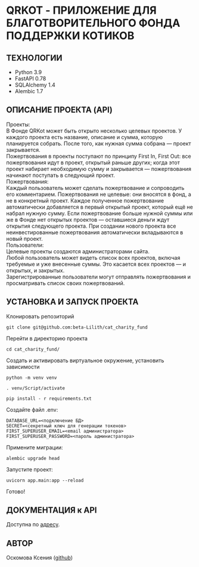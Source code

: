 # QRKOT - ПРИЛОЖЕНИЕ ДЛЯ БЛАГОТВОРИТЕЛЬНОГО ФОНДА ПОДДЕРЖКИ КОТИКОВ

## ТЕХНОЛОГИИ  
- Python 3.9  
- FastAPI 0.78  
- SQLAlchemy 1.4  
- Alembic 1.7  

## ОПИСАНИЕ ПРОЕКТА (API)  
Проекты:  
В Фонде QRKot может быть открыто несколько целевых проектов. У каждого проекта есть название, описание и сумма, которую планируется собрать. После того, как нужная сумма собрана — проект закрывается.  
Пожертвования в проекты поступают по принципу First In, First Out: все пожертвования идут в проект, открытый раньше других; когда этот проект набирает необходимую сумму и закрывается — пожертвования начинают поступать в следующий проект.  
Пожертвования:  
Каждый пользователь может сделать пожертвование и сопроводить его комментарием. Пожертвования не целевые: они вносятся в фонд, а не в конкретный проект. Каждое полученное пожертвование автоматически добавляется в первый открытый проект, который ещё не набрал нужную сумму. Если пожертвование больше нужной суммы или же в Фонде нет открытых проектов — оставшиеся деньги ждут открытия следующего проекта. При создании нового проекта все неинвестированные пожертвования автоматически вкладываются в новый проект.  
Пользователи:  
Целевые проекты создаются администраторами сайта.  
Любой пользователь может видеть список всех проектов, включая требуемые и уже внесенные суммы. Это касается всех проектов — и открытых, и закрытых.  
Зарегистрированные пользователи могут отправлять пожертвования и просматривать список своих пожертвований.    

## УСТАНОВКА И ЗАПУСК ПРОЕКТА  
Клонировать репозиторий  
```
git clone git@github.com:beta-Lilith/cat_charity_fund
```  
Перейти в директорию проекта  
```
cd cat_charity_fund/  
```  
Создать и активировать виртуальное окружение, установить зависимости  
```
python -m venv venv
```  
```
. venv/Script/activate
```  
```
pip install - r requirements.txt
```  
Создайте файл .env:  
```
DATABASE_URL=<подключение БД>
SECRET=<секретный ключ для генерации токенов>
FIRST_SUPERUSER_EMAIL=<email администратора>
FIRST_SUPERUSER_PASSWORD=<пароль администратора>
```  
Примените миграции:  
```
alembic upgrade head
```  
Запустите проект:  
```
uvicorn app.main:app --reload
```  
Готово!  

## ДОКУМЕНТАЦИЯ к API  
Доступна по [адресу](http://127.0.0.1:8000/docs).  

## АВТОР  
Оскомова Ксения ([github](https://github.com/beta-Lilith))